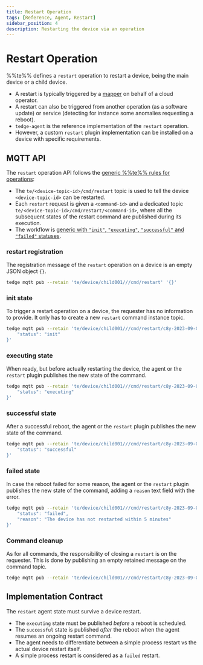 ```yaml
---
title: Restart Operation
tags: [Reference, Agent, Restart]
sidebar_position: 4
description: Restarting the device via an operation
---
```


# Restart Operation

%%te%% defines a `restart` operation to restart a device, being the main device or a child device.

- A restart is typically triggered by a [mapper](../mappers/index.md) on behalf of a cloud operator.
- A restart can also be triggered from another operation (as a software update)
  or service (detecting for instance some anomalies requesting a reboot).
- `tedge-agent` is the reference implementation of the `restart` operation.
- However, a custom `restart` plugin implementation can be installed on a device with specific requirements.

## MQTT API

The `restart` operation API follows the [generic %%te%% rules for operations](./device-management-api.md):

- The `te/<device-topic-id>/cmd/restart` topic is used to tell the device `<device-topic-id>` can be restarted.
- Each `restart` request is given a `<command-id>` and a dedicated topic  `te/<device-topic-id>/cmd/restart/<command-id>`,
  where all the subsequent states of the restart command are published during its execution.
- The workflow is [generic with `"init"`, `"executing"`, `"successful"` and `"failed"` statuses](./device-management-api.md#operation-workflow).

### restart registration

The registration message of the `restart` operation on a device is an empty JSON object `{}`.

```sh te2mqtt formats=v1
tedge mqtt pub --retain 'te/device/child001///cmd/restart' '{}'
```

### init state

To trigger a restart operation on a device, the requester has no information to provide.
It only has to create a new `restart` command instance topic.

```sh te2mqtt formats=v1
tedge mqtt pub --retain 'te/device/child001///cmd/restart/c8y-2023-09-08T18:13:00' '{
    "status": "init"
}'
```

### executing state

When ready, but before actually restarting the device,
the agent or the `restart` plugin publishes the new state of the command.

```sh te2mqtt formats=v1
tedge mqtt pub --retain 'te/device/child001///cmd/restart/c8y-2023-09-08T18:13:00' '{
    "status": "executing"
}'
```

### successful state

After a successful reboot,
the agent or the `restart` plugin publishes the new state of the command.

```sh te2mqtt formats=v1
tedge mqtt pub --retain 'te/device/child001///cmd/restart/c8y-2023-09-08T18:13:00' '{
    "status": "successful"
}'
```

### failed state

In case the reboot failed for some reason,
the agent or the `restart` plugin publishes the new state of the command,
adding a `reason` text field with the error. 

```sh te2mqtt formats=v1
tedge mqtt pub --retain 'te/device/child001///cmd/restart/c8y-2023-09-08T18:13:00' '{
    "status": "failed",
    "reason": "The device has not restarted within 5 minutes"
}'
```

### Command cleanup

As for all commands, the responsibility of closing a `restart` is on the requester.
This is done by publishing an empty retained message on the command topic.

```sh te2mqtt formats=v1
tedge mqtt pub --retain 'te/device/child001///cmd/restart/c8y-2023-09-08T18:13:00' ''
```

## Implementation Contract

The `restart` agent state must survive a device restart.

- The `executing` state must be published *before* a reboot is scheduled.
- The `successful` state is published *after* the reboot when the agent resumes an ongoing restart command.
- The agent needs to differentiate between a simple process restart vs the actual device restart itself.
- A simple process restart is considered as a `failed` restart.

